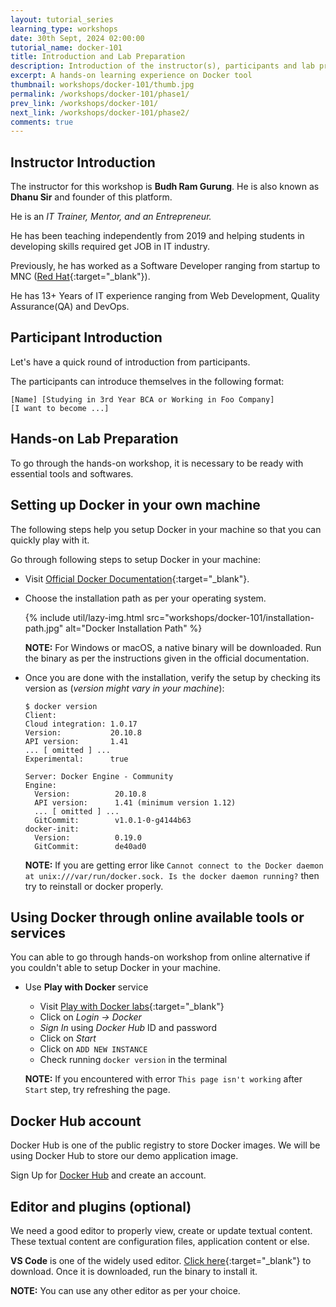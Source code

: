 ```yaml
---
layout: tutorial_series
learning_type: workshops
date: 30th Sept, 2024 02:00:00
tutorial_name: docker-101
title: Introduction and Lab Preparation
description: Introduction of the instructor(s), participants and lab preparation.
excerpt: A hands-on learning experience on Docker tool
thumbnail: workshops/docker-101/thumb.jpg
permalink: /workshops/docker-101/phase1/
prev_link: /workshops/docker-101/
next_link: /workshops/docker-101/phase2/
comments: true
---
```


## Instructor Introduction

The instructor for this workshop is __Budh Ram Gurung__.
He is also known as __Dhanu Sir__ and founder of this platform.

He is an _IT Trainer, Mentor, and an Entrepreneur._

He has been teaching independently from 2019 and helping students in developing skills required get JOB in IT industry.

Previously, he has worked as a Software Developer ranging from startup to MNC ([Red Hat](https://redhat.com/){:target="_blank"}).

He has 13+ Years of IT experience ranging from Web Development, Quality Assurance(QA) and DevOps.

## Participant Introduction

Let's have a quick round of introduction from participants.

The participants can introduce themselves in the following format:

```
[Name] [Studying in 3rd Year BCA or Working in Foo Company]
[I want to become ...]
```

## Hands-on Lab Preparation

To go through the hands-on workshop, it is necessary to be ready with essential tools and softwares.

## Setting up Docker in your own machine

The following steps help you setup Docker in your machine so that you can quickly play with it.

Go through following steps to setup Docker in your machine:

- Visit [Official Docker Documentation](https://docs.docker.com/get-docker/){:target="_blank"}.
- Choose the installation path as per your operating system.

  {% include util/lazy-img.html src="workshops/docker-101/installation-path.jpg" alt="Docker Installation Path" %}

  __NOTE:__ For Windows or macOS, a native binary will be downloaded. Run the binary as per
  the instructions given in the official documentation.

- Once you are done with the installation, verify the setup by checking its version as (_version might vary in your machine_):

  ```shell
  $ docker version
  Client:
  Cloud integration: 1.0.17
  Version:           20.10.8
  API version:       1.41
  ... [ omitted ] ...
  Experimental:      true

  Server: Docker Engine - Community
  Engine:
    Version:          20.10.8
    API version:      1.41 (minimum version 1.12)
    ... [ omitted ] ...
    GitCommit:        v1.0.1-0-g4144b63
  docker-init:
    Version:          0.19.0
    GitCommit:        de40ad0
  ```

  __NOTE:__ If you are getting error like `Cannot connect to the Docker daemon at unix:///var/run/docker.sock. Is the docker daemon running?` then try to reinstall or docker properly.


## Using Docker through online available tools or services

You can able to go through hands-on workshop from online alternative if you couldn't able to setup Docker in your machine.

- Use __Play with Docker__ service
  - Visit [Play with Docker labs](https://labs.play-with-docker.com/){:target="_blank"}
  - Click on _Login -> Docker_
  - _Sign In_ using _Docker Hub_ ID and password
  - Click on _Start_
  - Click on `ADD NEW INSTANCE`
  - Check running `docker version` in the terminal

  __NOTE:__ If you encountered with error `This page isn't working` after `Start` step, try refreshing the page.

## Docker Hub account

Docker Hub is one of the public registry to store Docker images. We will be using Docker Hub to store our demo application image.

Sign Up for [Docker Hub](https://hub.docker.com/signup) and create an account.
## Editor and plugins (optional)

We need a good editor to properly view, create or update textual content. These textual content
are configuration files, application content or else.

__VS Code__ is one of the widely used editor.
[Click here](https://code.visualstudio.com/download){:target="_blank"} to download. Once it is downloaded,
run the binary to install it.

__NOTE:__ You can use any other editor as per your choice.
